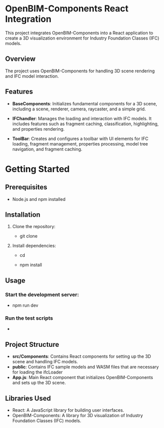 # OpenBIM-Components React Integration

This project integrates OpenBIM-Components into a React application to create a 3D visualization environment for Industry Foundation Classes (IFC) models.

## Overview

The project uses OpenBIM-Components for handling 3D scene rendering and IFC model interaction.

## Features

- **BaseComponents**: Initializes fundamental components for a 3D scene, including a scene, renderer, camera, raycaster, and a simple grid.

- **IFChandler**: Manages the loading and interaction with IFC models. It includes features such as fragment caching, classification, highlighting, and properties rendering.

- **ToolBar**: Creates and configures a toolbar with UI elements for IFC loading, fragment management, properties processing, model tree navigation, and fragment caching.

# Getting Started

## Prerequisites

- Node.js and npm installed

## Installation

1. Clone the repository:

   - git clone <repository-url>

2. Install dependencies:

   - cd <project-folder>

   - npm install

## Usage

### Start the development server:

- npm run dev

### Run the test scripts

- <TEST-SCRIPT-HERE>

## Project Structure

- **src/Components**: Contains React components for setting up the 3D scene and handling IFC models.
- **public**: Contains IFC sample models and WASM files that are necessary for loading the ifcLoader
- **App.js**: Main React component that initializes OpenBIM-Components and sets up the 3D scene.

## Libraries Used

- React: A JavaScript library for building user interfaces.
- OpenBIM-Components: A library for 3D visualization of Industry Foundation Classes (IFC) models.
